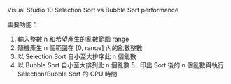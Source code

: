 Visual Studio 10
Selection Sort vs Bubble Sort performance

主要功能：
1. 輸入整數 n 和希望產生的亂數範圍 range
2. 隨機產生 n 個範圍在 [0, range] 內的亂數整數
3. 以 Selection Sort 自小至大排序此 n 個亂數
4. 以 Bubble Sort 自小至大排列此 n 個亂數
5.. 印出 Sort 後的 n 個亂數與執行 Selection/Bubble Sort 的 CPU 時間

